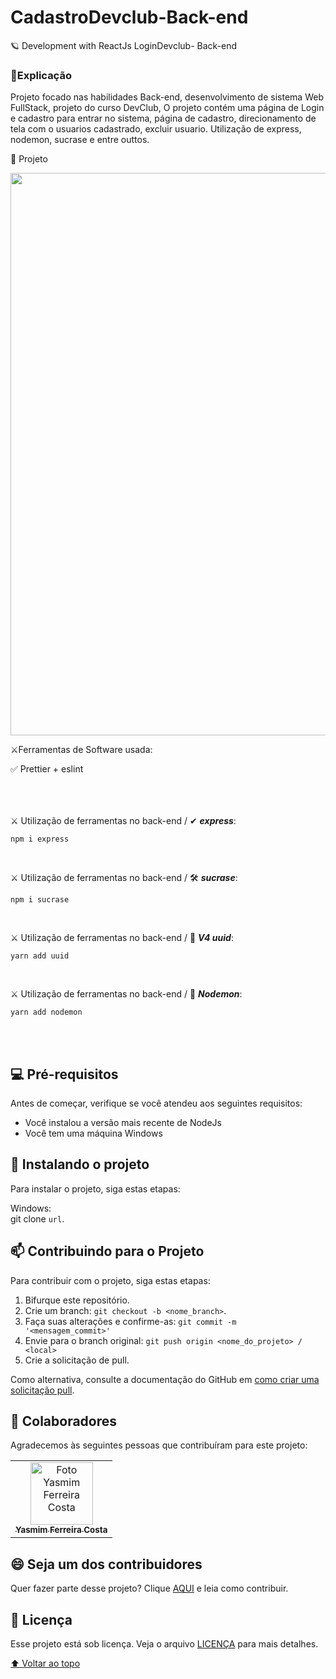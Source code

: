 # CadastroDevclub-Back-end
🪐 Development with ReactJs LoginDevclub- Back-end

### 📑Explicação

Projeto focado nas habilidades Back-end, desenvolvimento de sistema Web FullStack, projeto do curso DevClub, 
O projeto contém uma página de Login e cadastro para entrar no sistema, página de cadastro, direcionamento de tela com o usuarios cadastrado,
excluir usuario. Utilização de express, nodemon, sucrase e entre outtos.


🚀 Projeto 
<br>

<img src="https://github.com/yasmimferreir/CadastroDevclub-Back-end/assets/97356148/4367deaf-f020-49f9-9cee-507d9a4c0d52" width="900px">

<br>

⚔️Ferramentas de Software usada:
<aside>
✅ Prettier + eslint

</aside>
<br>
<br>
<br>


⚔️ Utilização de ferramentas no back-end / ✔ ***express***:

```
npm i express
```
<br>


⚔️ Utilização de ferramentas no back-end / 🛠 ***sucrase***:

```
npm i sucrase 
```
<br>

⚔️ Utilização de ferramentas no back-end / 🚀 ***V4 uuid***:

```
yarn add uuid
```
<br>

⚔️ Utilização de ferramentas no back-end / 💈 ***Nodemon***:

```
yarn add nodemon
```
<br>
<br>


## 💻 Pré-requisitos

Antes de começar, verifique se você atendeu aos seguintes requisitos:
<!---Estes são apenas requisitos de exemplo. Adicionar, duplicar ou remover conforme necessário--->
* Você instalou a versão mais recente de  NodeJs
* Você tem uma máquina Windows 

## 🚀 Instalando o projeto 

Para instalar o projeto, siga estas etapas:

Windows: <br>
git clone `url`.

## 📫 Contribuindo para o Projeto 
<!---Se o seu README for longo ou se você tiver algum processo ou etapas específicas que deseja que os contribuidores sigam, considere a criação de um arquivo CONTRIBUTING.md separado--->
Para contribuir com o projeto, siga estas etapas:

1. Bifurque este repositório.
2. Crie um branch: `git checkout -b <nome_branch>`.
3. Faça suas alterações e confirme-as: `git commit -m '<mensagem_commit>'`
4. Envie para o branch original: `git push origin <nome_do_projeto> / <local>`
5. Crie a solicitação de pull.

Como alternativa, consulte a documentação do GitHub em [como criar uma solicitação pull](https://help.github.com/en/github/collaborating-with-issues-and-pull-requests/creating-a-pull-request).

## 🤝 Colaboradores

Agradecemos às seguintes pessoas que contribuíram para este projeto:

<table>
  <tr>
    <td align="center">
      <a href="#">
        <img src="https://user-images.githubusercontent.com/97356148/200590856-942d44a8-f136-4320-a381-699ecbc0d6ec.JPG" width="100px;" alt="Foto Yasmim Ferreira Costa"/><br>
        <sub>
          <b>Yasmim Ferreira Costa</b>
        </sub>
      </a>
    </td>
  </tr>
</table>


## 😄 Seja um dos contribuidores<br>

Quer fazer parte desse projeto? Clique [AQUI](CONTRIBUTING.md) e leia como contribuir.

## 📝 Licença

Esse projeto está sob licença. Veja o arquivo [LICENÇA](LICENSE.md) para mais detalhes.

[⬆ Voltar ao topo](#CadastroDevclub-Back-end)<br>

